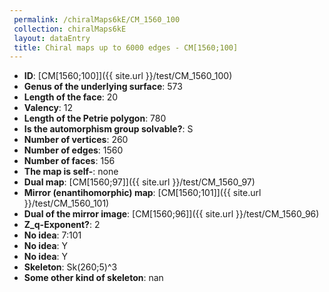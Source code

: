 ```yaml
--- 
 permalink: /chiralMaps6kE/CM_1560_100 
 collection: chiralMaps6kE
 layout: dataEntry
 title: Chiral maps up to 6000 edges - CM[1560;100]
---
```


- **ID**: [CM[1560;100]]({{ site.url }}/test/CM_1560_100)
- **Genus of the underlying surface**: 573
- **Length of the face**: 20
- **Valency**: 12
- **Length of the Petrie polygon**: 780
- **Is the automorphism group solvable?**: S
- **Number of vertices**: 260
- **Number of edges**: 1560
- **Number of faces**: 156
- **The map is self-**: none
- **Dual map**: [CM[1560;97]]({{ site.url }}/test/CM_1560_97)
- **Mirror (enantihomorphic) map**: [CM[1560;101]]({{ site.url }}/test/CM_1560_101)
- **Dual of the mirror image**: [CM[1560;96]]({{ site.url }}/test/CM_1560_96)
- **Z_q-Exponent?**: 2
- **No idea**:  7:101
- **No idea**: Y
- **No idea**: Y
- **Skeleton**: Sk(260;5)^3
- **Some other kind of skeleton**: nan
